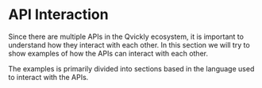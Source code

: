 # API Interaction

Since there are multiple APIs in the Qvickly ecosystem, it is important to understand how they interact with each other. In this section we will try to show examples of how the APIs can interact with each other.

The examples is primarily divided into sections based in the language used to interact with the APIs.
